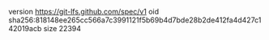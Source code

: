 version https://git-lfs.github.com/spec/v1
oid sha256:818148ee265cc566a7c3991121f5b69b4d7bde28b2de412fa4d427c142019acb
size 22394
